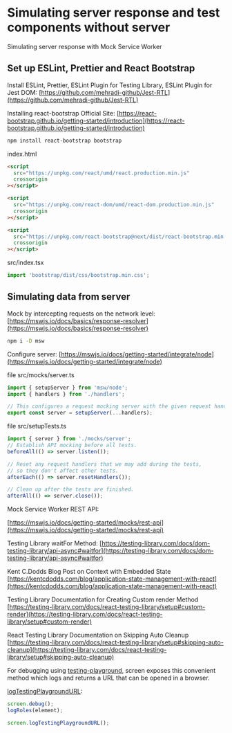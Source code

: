 # Simulating server response and test components without server

Simulating server response with Mock Service Worker

## Set up ESLint, Prettier and React Bootstrap

Install ESLint, Prettier, ESLint Plugin for Testing Library, ESLint Plugin for Jest DOM: [https://github.com/mehradi-github/Jest-RTL](https://github.com/mehradi-github/Jest-RTL)

Installing react-bootstrap Official Site: [https://react-bootstrap.github.io/getting-started/introduction](https://react-bootstrap.github.io/getting-started/introduction)

```sh
npm install react-bootstrap bootstrap
```

index.html

```html
<script
  src="https://unpkg.com/react/umd/react.production.min.js"
  crossorigin
></script>

<script
  src="https://unpkg.com/react-dom/umd/react-dom.production.min.js"
  crossorigin
></script>

<script
  src="https://unpkg.com/react-bootstrap@next/dist/react-bootstrap.min.js"
  crossorigin
></script>
```

src/index.tsx

```javascript
import 'bootstrap/dist/css/bootstrap.min.css';
```

## Simulating data from server

Mock by intercepting requests on the network level: [https://mswjs.io/docs/basics/response-resolver](https://mswjs.io/docs/basics/response-resolver)

```sh
npm i -D msw
```

Configure server: [https://mswjs.io/docs/getting-started/integrate/node](https://mswjs.io/docs/getting-started/integrate/node)

file src/mocks/server.ts

```javascript
import { setupServer } from 'msw/node';
import { handlers } from './handlers';

// This configures a request mocking server with the given request handlers.
export const server = setupServer(...handlers);
```

file src/setupTests.ts

```javascript
import { server } from './mocks/server';
// Establish API mocking before all tests.
beforeAll(() => server.listen());

// Reset any request handlers that we may add during the tests,
// so they don't affect other tests.
afterEach(() => server.resetHandlers());

// Clean up after the tests are finished.
afterAll(() => server.close());
```

Mock Service Worker REST API:

[https://mswjs.io/docs/getting-started/mocks/rest-api](https://mswjs.io/docs/getting-started/mocks/rest-api)

Testing Library waitFor Method:
[https://testing-library.com/docs/dom-testing-library/api-async#waitfor](https://testing-library.com/docs/dom-testing-library/api-async#waitfor)

Kent C.Dodds Blog Post on Context with Embedded State
[https://kentcdodds.com/blog/application-state-management-with-react](https://kentcdodds.com/blog/application-state-management-with-react)

Testing Library Documentation for Creating Custom render Method
[https://testing-library.com/docs/react-testing-library/setup#custom-render](https://testing-library.com/docs/react-testing-library/setup#custom-render)

React Testing Library Documentation on Skipping Auto Cleanup
[https://testing-library.com/docs/react-testing-library/setup#skipping-auto-cleanup](https://testing-library.com/docs/react-testing-library/setup#skipping-auto-cleanup)

For debugging using [testing-playground](https://testing-playground.com), screen exposes this convenient method which logs and returns a URL that can be opened in a browser.

[logTestingPlaygroundURL](https://testing-library.com/docs/queries/about/#screenlogtestingplaygroundurl):

```javascript
screen.debug();
logRoles(element);

screen.logTestingPlaygroundURL();
```
